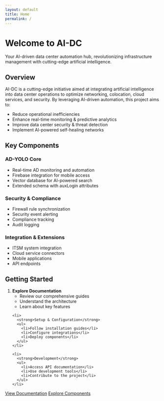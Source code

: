 ```yaml
---
layout: default
title: Home
permalink: /
---
```


<div class="home-content">
  <h1>Welcome to AI-DC</h1>

  <p>Your AI-driven data center automation hub, revolutionizing infrastructure management with cutting-edge artificial intelligence.</p>

  <h2>Overview</h2>

  <p>AI-DC is a cutting-edge initiative aimed at integrating artificial intelligence into data center operations to optimize networking, colocation, cloud services, and security. By leveraging AI-driven automation, this project aims to:</p>

  <ul>
    <li>Reduce operational inefficiencies</li>
    <li>Enhance real-time monitoring & predictive analytics</li>
    <li>Improve data center security & threat detection</li>
    <li>Implement AI-powered self-healing networks</li>
  </ul>

  <h2>Key Components</h2>

  <h3>AD-YOLO Core</h3>
  <ul>
    <li>Real-time AD monitoring and automation</li>
    <li>Firebase integration for mobile access</li>
    <li>Vector database for AI-powered search</li>
    <li>Extended schema with auxLogin attributes</li>
  </ul>

  <h3>Security & Compliance</h3>
  <ul>
    <li>Firewall rule synchronization</li>
    <li>Security event alerting</li>
    <li>Compliance tracking</li>
    <li>Audit logging</li>
  </ul>

  <h3>Integration & Extensions</h3>
  <ul>
    <li>ITSM system integration</li>
    <li>Cloud service connectors</li>
    <li>Mobile applications</li>
    <li>API endpoints</li>
  </ul>

  <h2>Getting Started</h2>

  <ol>
    <li>
      <strong>Explore Documentation</strong>
      <ul>
        <li>Review our comprehensive guides</li>
        <li>Understand the architecture</li>
        <li>Learn about key features</li>
      </ul>
    </li>

    <li>
      <strong>Setup & Configuration</strong>
      <ul>
        <li>Follow installation guides</li>
        <li>Configure integrations</li>
        <li>Deploy components</li>
      </ul>
    </li>

    <li>
      <strong>Development</strong>
      <ul>
        <li>Access API documentation</li>
        <li>Use development tools</li>
        <li>Contribute to the project</li>
      </ul>
    </li>
  </ol>

  <div class="cta-buttons">
    <a href="{{ site.baseurl }}/documentation" class="btn">View Documentation</a>
    <a href="{{ site.baseurl }}/components" class="btn">Explore Components</a>
  </div>
</div> 